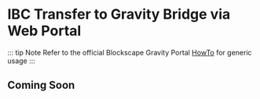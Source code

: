 # IBC Transfer to Gravity Bridge via Web Portal

::: tip Note
Refer to the official Blockscape Gravity Portal 
[HowTo](https://blockscape-network.medium.com/a-beginners-guide-when-and-how-to-use-the-gravity-bridge-portal-97d5745025dd)
for generic usage
:::

## Coming Soon
